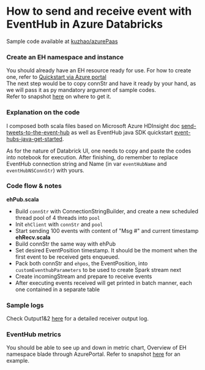 # How to send and receive event with EventHub in Azure Databricks  
Sample code available at [kuzhao/azurePaas](https://github.com/kuzhao/azurePaas/tree/master/databricks/scala-eventhub)

### Create an EH namespace and instance  
You should already have an EH resource ready for use. For how to create one, refer to [Quickstart via Azure portal](https://docs.microsoft.com/en-in/azure/event-hubs/event-hubs-create#create-an-event-hubs-namespace)  
The next step would be to copy connStr and have it ready by your hand, as we will pass it as py mandatory argument of sample codes.  
Refer to snapshot [here](https://github.com/kuzhao/azurePaas/tree/master/eventhub/send_recv_offset/getEHconnStr.png) on where to get it.

###  Explanation on the code
I composed both scala files based on Microsoft Azure HDInsight doc [send-tweets-to-the-event-hub](https://docs.microsoft.com/en-us/azure/hdinsight/spark/apache-spark-eventhub-streaming) as well as EventHub java SDK quickstart [event-hubs-java-get-started](https://docs.microsoft.com/en-us/azure/event-hubs/event-hubs-java-get-started-send).

As for the nature of Databrick UI, one needs to copy and paste the codes into notebook for execution. After finishing, do remember to replace EventHub connection string and Name \(in var `eventHubName` and `eventHubNSConnStr`\) with yours.

### Code flow & notes
**ehPub.scala**  
* Build `connStr` with ConnectionStringBuilder, and create a new scheduled thread pool of 4 threads into `pool`  
* Init `ehClient` with `connStr` and `pool`   
* Start sending 100 events with content of "Msg #" and current timestamp  
**ehRecv.scala**
* Build connStr the same way with ehPub  
* Set desired EventPosition timestamp. It should be the moment when the first event to be received gets enqueued.  
* Pack both connStr and `ehpos`, the EventPosition, into `customEventhubParameters` to be used to create Spark stream next  
* Create incomingStream and prepare to receive events  
* After executing events received will get printed in batch manner, each one contained in a separate table  

### Sample logs
Check Output1&2 [here](https://github.com/kuzhao/azurePaas/tree/master/databricks/scala-eventhub) for a detailed receiver output log.

### EventHub metrics
You should be able to see up and down in metric chart, Overview of EH namespace blade through AzurePortal. Refer to snapshot [here](https://github.com/kuzhao/azurePaas/tree/master/eventhub/send_recv_offset/EHmetrics.png) for an example.
